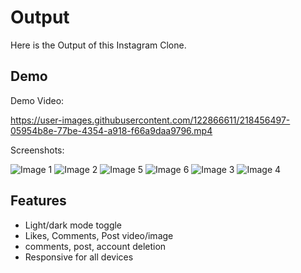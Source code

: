 
# Output

Here is the Output of this Instagram Clone.


## Demo

Demo Video:

https://user-images.githubusercontent.com/122866611/218456497-05954b8e-77be-4354-a918-f66a9daa9796.mp4

Screenshots:

![Image 1](https://user-images.githubusercontent.com/122866611/218429286-61751145-680c-4277-8c2e-a696657cb525.png)
![Image 2](https://user-images.githubusercontent.com/122866611/218429719-6a560c05-a57f-409b-b89e-e6d1f29f1c2a.png)
![Image 5](https://user-images.githubusercontent.com/122866611/218431436-62166c96-363a-4de1-bf15-def5151ade27.png)
![Image 6](https://user-images.githubusercontent.com/122866611/218430711-6ed3d965-1596-4a9e-9450-152046d12a4c.png)
![Image 3](https://user-images.githubusercontent.com/122866611/218429917-aefab0fd-6d7a-4f3e-9286-b2fd23f605ec.png)
![Image 4](https://user-images.githubusercontent.com/122866611/218429911-576ab65d-9ba6-4da5-af5b-09631eed1528.png)


## Features

- Light/dark mode toggle
- Likes, Comments, Post video/image
- comments, post, account deletion
- Responsive for all devices

